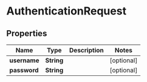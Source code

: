 

# AuthenticationRequest


## Properties

| Name | Type | Description | Notes |
|------------ | ------------- | ------------- | -------------|
|**username** | **String** |  |  [optional] |
|**password** | **String** |  |  [optional] |



